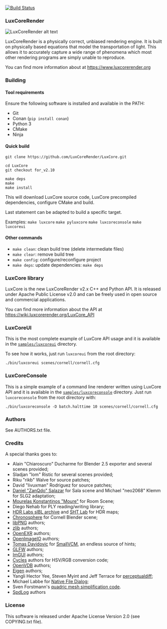 [![Build Status](https://dev.azure.com/LuxCoreRender/LuxCoreRender/_apis/build/status/LuxCoreRender.LuxCore)](https://dev.azure.com/LuxCoreRender/LuxCoreRender/_build/latest?definitionId=1)

### LuxCoreRender

![LuxCoreRender alt text](https://luxcorerender.org/wp-content/uploads/2017/12/wallpaper_lux_05_rend1b.jpg)

LuxCoreRender is a physically correct, unbiased rendering engine. It is built on
physically based equations that model the transportation of light. This allows
it to accurately capture a wide range of phenomena which most other rendering
programs are simply unable to reproduce.

You can find more information about at https://www.luxcorerender.org


### Building

#### Tool requirements

Ensure the following software is installed and available in the PATH:

- Git
- Conan (`pip install conan`)
- Python 3
- CMake
- Ninja

#### Quick build

```
git clone https://github.com/LuxCoreRender/LuxCore.git

cd LuxCore
git checkout for_v2.10

make deps
make
make install
```

This will download LuxCore source code, LuxCore precompiled dependencies,
configure CMake and build.

Last statement can be adapted to build a specific target.

Examples: `make luxcore` `make pyluxcore` `make luxcoreconsole` `make luxcoreui`

#### Other commands

- `make clean`: clean build tree (delete intermediate files)
- `make clear`: remove build tree
- `make config`: configure/reconfigure project
- `make deps`: update dependencies: `make deps`


### LuxCore library

LuxCore is the new LuxCoreRender v2.x C++ and Python API. It is released under Apache Public
License v2.0 and can be freely used in open source and commercial applications.

You can find more information about the API at https://wiki.luxcorerender.org/LuxCore_API

### LuxCoreUI

This is the most complete example of LuxCore API usage and it is available in
the [`samples/luxcoreui`](samples/luxcoreui) directory.

To see how it works, just run `luxcoreui` from the root directory:

```
./bin/luxcoreui scenes/cornell/cornell.cfg
```

### LuxCoreConsole

This is a simple example of a command line renderer written using LuxCore API and it is
available in the [`samples/luxcoreconsole`](samples/luxcoreconsole) directory.
Just run `luxcoreconsole` from the root directory with:

```
./bin/luxcoreconsole -D batch.halttime 10 scenes/cornell/cornell.cfg
```

### Authors

See AUTHORS.txt file.

### Credits

A special thanks goes to:

- Alain "Chiaroscuro" Ducharme for Blender 2.5 exporter and several scenes provided;
- Sladjan "lom" Ristic for several scenes provided;
- Riku "rikb" Walve for source patches;
- David "livuxman" Rodriguez for source patches;
- [Daniel "ZanQdo" Salazar](http://www.3developer.com) for Sala scene and Michael "neo2068" Klemm for SLG2 adaptation;
- [Mourelas Konstantinos "Moure"](http://moure-portfolio.blogspot.com) for Room Scene;
- Diego Nehab for PLY reading/writing library;
- [HDR Labs sIBL archive](http://www.hdrlabs.com/sibl/archive.html) and
  [SHT Lab](http://shtlab.blogspot.com/2009/08/hdri-panoramic-skies-for-free.html) for HDR maps;
- [Chronosphere](http://chronosphere.home.comcast.net/~chronosphere/radiosity.htm) for Cornell Blender scene;
- [libPNG](http://www.libpng.org) authors;
- [zlib](http://www.zlib.net) authors;
- [OpenEXR](http://www.openexr.com) authors;
- [OpenImageIO](http://www.openimageio.org) authors;
- [Tomas Davidovic](http://www.davidovic.cz) for [SmallVCM](http://www.smallvcm.com), an endless source of hints;
- [GLFW](http://www.glfw.org) authors;
- [ImGUI](https://github.com/ocornut/imgui) authors;
- [Cycles](https://www.blender.org) authors for HSV/RGB conversion code;
- [OpenVDB](http://www.openvdb.org) authors;
- [Eigen](http://eigen.tuxfamily.org) authors;
- Yangli Hector Yee, Steven Myint and Jeff Terrace for [perceptualdiff](https://github.com/myint/perceptualdiff);
- Michael Labbe for [Native File Dialog](https://github.com/mlabbe/nativefiledialog);
- Sven Forstmann's [quadric mesh simplification code](https://github.com/sp4cerat/Fast-Quadric-Mesh-Simplification).
- [SpdLog](https://github.com/gabime/spdlog) authors

### License

This software is released under Apache License Version 2.0 (see COPYING.txt file).
